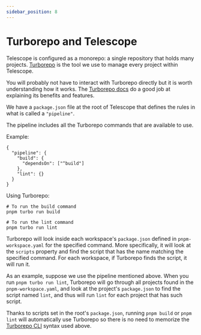 ```yaml
---
sidebar_position: 8
---
```


# Turborepo and Telescope

Telescope is configured as a monorepo: a single repository that holds many projects. [Turborepo](https://turborepo.org/) is the tool we use to manage every project within Telescope.

You will probably not have to interact with Turborepo directly but it is worth understanding how it works. The [Turborepo docs](https://turborepo.org/docs) do a good job at explaining its benefits and features.

We have a `package.json` file at the root of Telescope that defines the rules in what is called a `"pipeline"`.

The pipeline includes all the Turborepo commands that are available to use.

Example:

```
{
  "pipeline": {
    "build": {
      "dependsOn": ["^build"]
    },
    "lint": {}
  }
}
```

Using Turborepo:

```
# To run the build command
pnpm turbo run build

# To run the lint command
pnpm turbo run lint
```

Turborepo will look inside each workspace's `package.json` defined in `pnpm-workspace.yaml` for the specified command. More specifically, it will look at the `scripts` property and find the script that has the name matching the specified command. For each workspace, if Turborepo finds the script, it will run it.

As an example, suppose we use the pipeline mentioned above. When you run `pnpm turbo run lint`, Turborepo will go through all projects found in the `pnpm-workspace.yaml`, and look at the project's `package.json` to find the script named `lint`, and thus will run `lint` for each project that has such script.

Thanks to scripts set in the root's `package.json`, running `pnpm build` or `pnpm lint` will automatically use Turborepo so there is no need to memorize the [Turborepo CLI](https://turborepo.org/docs/reference/command-line-reference) syntax used above.
